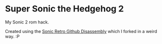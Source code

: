 # Super Sonic the Hedgehog 2
My Sonic 2 rom hack.

Created using the [Sonic Retro Github Disassembly](https://www.github.com/sonicretro/s2disasm.git) which I forked in a weird way. :P
